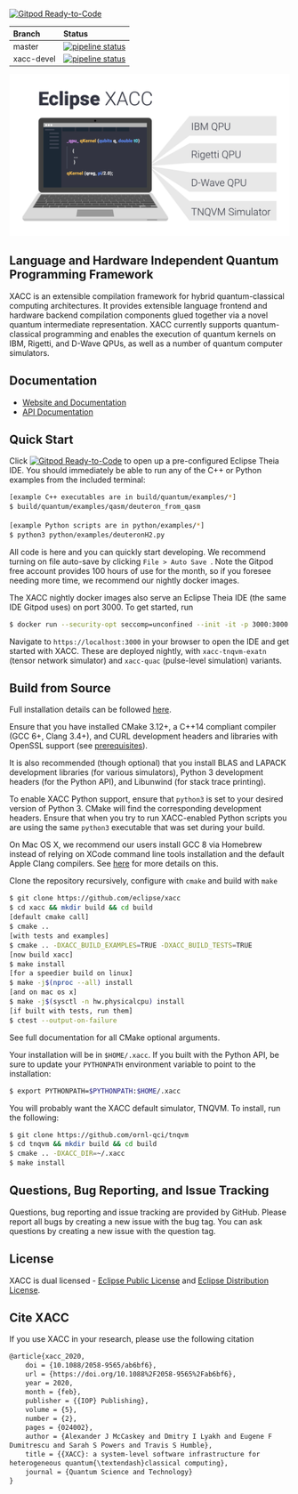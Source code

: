 [![Gitpod Ready-to-Code](https://img.shields.io/badge/Gitpod-Ready--to--Code-blue?logo=gitpod)](https://gitpod.io/#https://github.com/eclipse/xacc) 

| Branch | Status |
|:-------|:-------|
|master | [![pipeline status](https://code.ornl.gov/qci/xacc/badges/master/pipeline.svg)](https://code.ornl.gov/qci/xacc/commits/master) |
|xacc-devel | [![pipeline status](https://code.ornl.gov/qci/xacc/badges/xacc-devel/pipeline.svg)](https://code.ornl.gov/qci/xacc/commits/xacc-devel) |

![alt text](https://raw.githubusercontent.com/eclipse/xacc/master/docs/assets/xacc-readme.jpg)

## Language and Hardware Independent Quantum Programming Framework
XACC is an extensible compilation framework for hybrid quantum-classical computing architectures.
It provides extensible language frontend and hardware backend compilation components glued together
via a novel quantum intermediate representation. XACC currently supports quantum-classical programming
and enables the execution of quantum kernels on IBM, Rigetti, and D-Wave QPUs, as well as a number
of quantum computer simulators.

Documentation
-------------

* [Website and Documentation](https://xacc.readthedocs.io)
* [API Documentation](https://ornl-qci.github.io/xacc-api-docs/)

Quick Start
-----------
Click [![Gitpod Ready-to-Code](https://img.shields.io/badge/Gitpod-Ready--to--Code-blue?logo=gitpod)](https://gitpod.io/#https://github.com/eclipse/xacc) 
to open up a pre-configured Eclipse Theia IDE. You should immediately be able to 
run any of the C++ or Python examples from the included terminal:
```bash
[example C++ executables are in build/quantum/examples/*]
$ build/quantum/examples/qasm/deuteron_from_qasm

[example Python scripts are in python/examples/*]
$ python3 python/examples/deuteronH2.py
```
All code is here and you can quickly start developing. We recommend 
turning on file auto-save by clicking ``File > Auto Save ``.
Note the Gitpod free account provides 100 hours of use for the month, so if 
you foresee needing more time, we recommend our nightly docker images.

The XACC nightly docker images also serve an Eclipse Theia IDE (the same IDE Gitpod uses) on port 3000. To get started, run 
```bash
$ docker run --security-opt seccomp=unconfined --init -it -p 3000:3000 xacc/xacc
```
Navigate to ``https://localhost:3000`` in your browser to open the IDE and get started with XACC. These are deployed 
nightly, with ``xacc-tnqvm-exatn`` (tensor network simulator) and ``xacc-quac`` (pulse-level simulation) variants.


Build from Source
-----------------
Full installation details can be followed [here](https://xacc.readthedocs.io/en/latest/install.html).

Ensure that you have installed CMake 3.12+, a C++14 compliant compiler (GCC 6+, Clang 3.4+), and
CURL development headers and libraries with OpenSSL support
(see [prerequisites](http://xacc.readthedocs.io/en/latest/install.html#pre-requisites)).

It is also recommended (though optional) that you install BLAS and LAPACK development libraries (for various simulators),
Python 3 development headers (for the Python API), and Libunwind (for stack trace printing).

To enable XACC Python support, ensure that `python3` is set to your desired version of Python 3. CMake will
find the corresponding development headers. Ensure that when you try to run XACC-enabled Python scripts
you are using the same `python3` executable that was set during your build.

On Mac OS X, we recommend our users install GCC 8 via Homebrew instead of relying
on XCode command line tools installation and the default Apple Clang compilers.
See [here](https://xacc.readthedocs.io/en/latest/install.html#mac-os-x) for more details on this.

Clone the repository recursively, configure with `cmake` and build with `make`
```bash
$ git clone https://github.com/eclipse/xacc
$ cd xacc && mkdir build && cd build
[default cmake call]
$ cmake ..
[with tests and examples]
$ cmake .. -DXACC_BUILD_EXAMPLES=TRUE -DXACC_BUILD_TESTS=TRUE
[now build xacc]
$ make install
[for a speedier build on linux]
$ make -j$(nproc --all) install
[and on mac os x]
$ make -j$(sysctl -n hw.physicalcpu) install
[if built with tests, run them]
$ ctest --output-on-failure
```
See full documentation for all CMake optional arguments.

Your installation will be in `$HOME/.xacc`. If you built with the Python API,
be sure to update your `PYTHONPATH` environment variable to point to the installation:
```bash
$ export PYTHONPATH=$PYTHONPATH:$HOME/.xacc
```

You will probably want the XACC default simulator, TNQVM. To install, run the following:
```bash
$ git clone https://github.com/ornl-qci/tnqvm
$ cd tnqvm && mkdir build && cd build
$ cmake .. -DXACC_DIR=~/.xacc
$ make install
```

Questions, Bug Reporting, and Issue Tracking
--------------------------------------------

Questions, bug reporting and issue tracking are provided by GitHub. Please
report all bugs by creating a new issue with the bug tag. You can ask
questions by creating a new issue with the question tag.

License
-------

XACC is dual licensed - [Eclipse Public License](LICENSE.EPL) and [Eclipse Distribution License](LICENSE.EDL).

Cite XACC
----------
If you use XACC in your research, please use the following citation
```
@article{xacc_2020,
	doi = {10.1088/2058-9565/ab6bf6},
	url = {https://doi.org/10.1088%2F2058-9565%2Fab6bf6},
	year = 2020,
	month = {feb},
	publisher = {{IOP} Publishing},
	volume = {5},
	number = {2},
	pages = {024002},
	author = {Alexander J McCaskey and Dmitry I Lyakh and Eugene F Dumitrescu and Sarah S Powers and Travis S Humble},
	title = {{XACC}: a system-level software infrastructure for heterogeneous quantum{\textendash}classical computing},
	journal = {Quantum Science and Technology}
}
```
